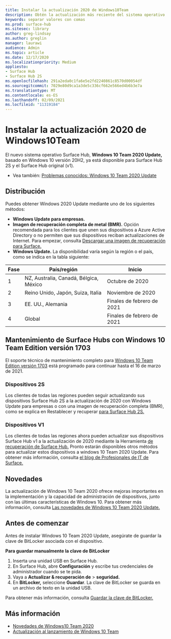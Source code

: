 ```yaml
---
title: Instalar la actualización 2020 de Windows10Team
description: Obtén la actualización más reciente del sistema operativo Surface Hub, Windows 10 Team 2020 Update.
keywords: separar valores con comas
ms.prod: surface-hub
ms.sitesec: library
author: greg-lindsay
ms.author: greglin
manager: laurawi
audience: Admin
ms.topic: article
ms.date: 12/17/2020
ms.localizationpriority: Medium
appliesto:
- Surface Hub
- Surface Hub 2S
ms.openlocfilehash: 291a2eda0c1fa6e5e2fd2240861c8570d00054df
ms.sourcegitcommit: 7029e80d9ca1a3de5c336cf662e566ed4b6b3e7a
ms.translationtype: MT
ms.contentlocale: es-ES
ms.lasthandoff: 02/09/2021
ms.locfileid: "11319184"
---
```

# Instalar la actualización 2020 de Windows10Team 

El nuevo sistema operativo Surface Hub, **Windows 10 Team 2020 Update,** basado en Windows 10 versión 20H2, ya está disponible para Surface Hub 2S y el Surface Hub original (v1). 

- Vea también: [Problemas conocidos: Windows 10 Team 2020 Update](surface-hub-2020-team-update-known-issues.md)

## Distribución

Puedes obtener Windows 2020 Update mediante uno de los siguientes métodos:

- **Windows Update para empresas.**
- **Imagen de recuperación completa de metal (BMR).** Opción recomendada para los clientes que unen sus dispositivos a Azure Active Directory o no permiten que sus dispositivos reciban actualizaciones de Internet. Para empezar, consulta [Descargar una imagen de recuperación para Surface.](https://support.microsoft.com/surfacerecoveryimage)
- **Windows Update.** La disponibilidad varía según la región o el país, como se indica en la tabla siguiente:

| Fase | País/región                         | Inicio          |
| ----- | -------------------------------------- | ----------------- |
| 1     | NZ, Australia, Canadá, Bélgica, México | Octubre de 2020  |
| 2     | Reino Unido, Japón, Suiza, Italia          | Noviembre de 2020 |
| 3     | EE. UU., Alemania                            | Finales de febrero de 2021 |
| 4     | Global                                 | Finales de febrero de 2021 |

## Mantenimiento de Surface Hubs con Windows 10 Team Edition versión 1703 

El soporte técnico de mantenimiento completo para [Windows 10 Team Edition versión 1703](https://support.microsoft.com/topic/november-12-2019-kb4525245-os-build-15063-2172-dfc81b85-11a6-54ef-4370-11408193419f) está programado para continuar hasta el 16 de marzo de 2021.

### Dispositivos 2S 

Los clientes de todas las regiones pueden seguir actualizando sus dispositivos Surface Hub 2S a la actualización de 2020 con Windows Update para empresas o con una imagen de recuperación completa (BMR), como se explica en Restablecer y recuperar [para Surface Hub 2S.](surface-hub-2s-recover-reset.md)

### Dispositivos V1 

Los clientes de todas las regiones ahora pueden actualizar sus dispositivos Surface Hub v1 a la actualización de 2020 mediante la Herramienta [de recuperación de Surface Hub.](surface-hub-recovery-tool.md) Pronto estarán disponibles otros métodos para actualizar estos dispositivos a windows 10 Team 2020 Update. Para obtener más información, consulta [el blog de Profesionales de IT de Surface.](https://techcommunity.microsoft.com/t5/surface-it-pro-blog/update-to-the-windows-10-team-rollout/ba-p/1669655)
 
## Novedades

La actualización de Windows 10 Team 2020 ofrece mejoras importantes en la implementación y la capacidad de administración de dispositivos, junto con las últimas características de Windows 10. Para obtener más información, consulta [Las novedades de Windows 10 Team 2020 Update.](surface-hub-2020-update-whats-new.md)
 
## Antes de comenzar

Antes de instalar Windows 10 Team 2020 Update, asegúrate de guardar la clave de BitLocker asociada con el dispositivo. 

**Para guardar manualmente la clave de BitLocker**

1. Inserta una unidad USB en Surface Hub.
2. En Surface Hub, abre **Configuración** y escribe tus credenciales de administrador cuando se te pida.
3. Vaya a **Actualizar & recuperación de**  >  **seguridad.**
4. En **BitLocker,** seleccione **Guardar**. La clave de BitLocker se guarda en un archivo de texto en la unidad USB.

Para obtener más información, consulta [Guardar la clave de BitLocker.](save-bitlocker-key-surface-hub.md)

## Más información

- [Novedades de Windows10 Team 2020](surface-hub-2020-update-whats-new.md)
- [Actualización al lanzamiento de Windows 10 Team](https://techcommunity.microsoft.com/t5/surface-it-pro-blog/update-to-the-windows-10-team-rollout/ba-p/1669655)
